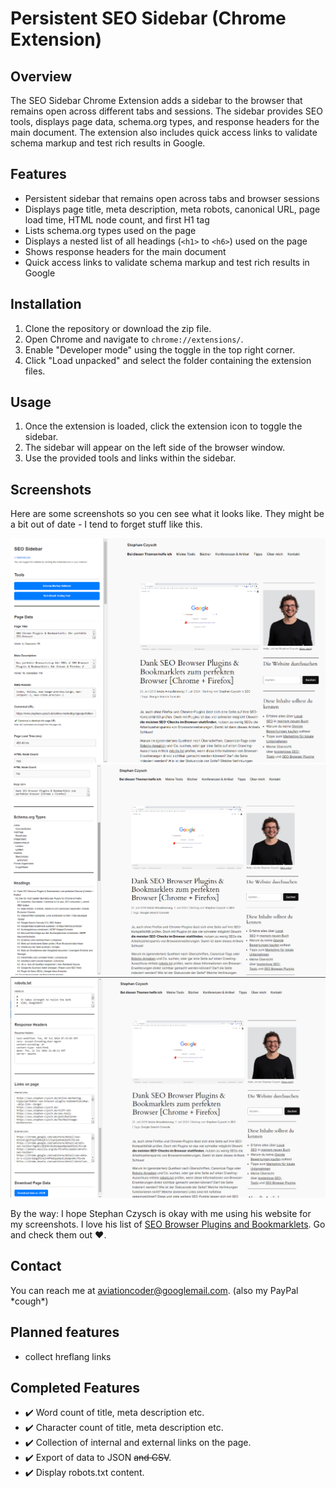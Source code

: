 # Persistent SEO Sidebar (Chrome Extension)

## Overview

The SEO Sidebar Chrome Extension adds a sidebar to the browser that remains open across different tabs and sessions. The sidebar provides SEO tools, displays page data, schema.org types, and response headers for the main document. The extension also includes quick access links to validate schema markup and test rich results in Google.

## Features

- Persistent sidebar that remains open across tabs and browser sessions
- Displays page title, meta description, meta robots, canonical URL, page load time, HTML node count, and first H1 tag
- Lists schema.org types used on the page
- Displays a nested list of all headings (`<h1>` to `<h6>`) used on the page
- Shows response headers for the main document
- Quick access links to validate schema markup and test rich results in Google

## Installation

1. Clone the repository or download the zip file.
2. Open Chrome and navigate to `chrome://extensions/`.
3. Enable "Developer mode" using the toggle in the top right corner.
4. Click "Load unpacked" and select the folder containing the extension files.

## Usage

1. Once the extension is loaded, click the extension icon to toggle the sidebar.
2. The sidebar will appear on the left side of the browser window.
3. Use the provided tools and links within the sidebar.

## Screenshots
Here are some screenshots so you cen see what it looks like. They might be a bit out of date - I tend to forget stuff like this.

![First view of the thing](screenshots/version_2_1.png)
![First view of the thing](screenshots/version_2_2.png)
![First view of the thing](screenshots/version_2_3.png)

By the way: I hope Stephan Czysch is okay with me using his website for my screenshots. I love his list of [SEO Browser Plugins and Bookmarklets](https://www.stephan-czysch.de/online-marketing-tipps/perfekter-seo-browser-plugins-bookmarklets). Go and check them out ❤️.

## Contact
You can reach me at aviationcoder@googlemail.com. 
(also my PayPal \*cough\*)

## Planned features
- collect hreflang links



## Completed Features
- ✔️ Word count of title, meta description etc.
- ✔️ Character count of title, meta description etc.
- ✔️ Collection of internal and external links on the page.
- ✔️ Export of data to JSON ~~and CSV~~.
- ✔️ Display robots.txt content.

